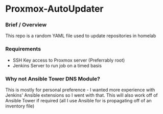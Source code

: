# Proxmox-AutoUpdater

### Brief / Overview
This repo is a random YAML file used to update repositories in homelab

### Requirements
- SSH Key access to Proxmox server (Preferrably root)
- Jenkins Server to run job on a timed basis

### Why not Ansible Tower DNS Module?
This is mostly for personal preference - I wanted more experience with Jenkins' Ansible extensions so I went with that. This will also work off of Ansible Tower if required (all I use Ansible for is propagating off of an inventory file)
